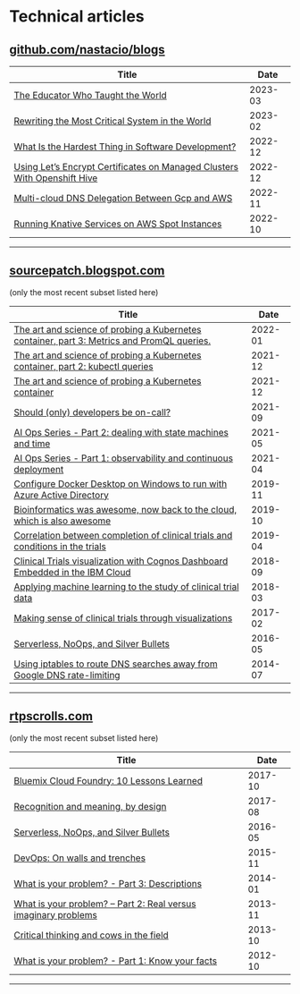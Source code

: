 # Technical articles

## [github.com/nastacio/blogs](https://github.com/nastacio/blogs)

| Title | Date  |
| - | - |
| [The Educator Who Taught the World](montessori/README.md) | 2023-03 |
| [Rewriting the Most Critical System in the World](rewriting-education/README.md) | 2023-02 |
| [What Is the Hardest Thing in Software Development?](naming-reality/README.md) | 2022-12 |
| [Using Let’s Encrypt Certificates on Managed Clusters With Openshift Hive](hive-trusted-api-endpoint/README.md) | 2022-12 |
| [Multi-cloud DNS Delegation Between Gcp and AWS](gcp-dns-aws-route53/README.md) | 2022-11 |
| [Running Knative Services on AWS Spot Instances](knative-interruptible/README.md) | 2022-10 |

---

## [sourcepatch.blogspot.com](https://sourcepatch.blogspot.com)

(only the most recent subset listed here)

| Title | Date |
| - | - |
| [The art and science of probing a Kubernetes container, part 3: Metrics and PromQL queries.](https://sourcepatch.blogspot.com/2022/01/kubernetes-probes-part-3-promql.html) | 2022-01 |
| [The art and science of probing a Kubernetes container, part 2: kubectl queries](https://sourcepatch.blogspot.com/2021/12/6-kubectl-queries-for-validating.html) | 2021-12 |
| [The art and science of probing a Kubernetes container](https://sourcepatch.blogspot.com/2021/12/the-art-and-science-of-probing.html) | 2021-12 |
| [Should (only) developers be on-call?](https://sourcepatch.blogspot.com/2021/09/asking-wrong-question-should-developers.html) | 2021-09 |
| [AI Ops Series - Part 2: dealing with state machines and time](https://sourcepatch.blogspot.com/2021/05/ai-ops-series-part-2-dealing-with-state.html) | 2021-05 |
| [AI Ops Series - Part 1: observability and continuous deployment](https://sourcepatch.blogspot.com/2021/04/ai-ops-series-part-1-observability-and.html) | 2021-04 |
| [Configure Docker Desktop on Windows to run with Azure Active Directory](https://sourcepatch.blogspot.com/2019/11/mounting-volumes-when-using-docker.html) | 2019-11 |
| [Bioinformatics was awesome, now back to the cloud, which is also awesome](https://sourcepatch.blogspot.com/2019/10/bioinformatics-was-awesome-now-back-to.html) | 2019-10 |
| [Correlation between completion of clinical trials and conditions in the trials](https://sourcepatch.blogspot.com/2019/04/correlation-between-completion-of.html) | 2019-04 |
| [Clinical Trials visualization with Cognos Dashboard Embedded in the IBM Cloud](https://sourcepatch.blogspot.com/2018/09/clinical-trials-visualization-with.html) | 2018-09 |
| [Applying machine learning to the study of clinical trial data](https://sourcepatch.blogspot.com/2018/03/applying-machine-learning-on-study-of.html) | 2018-03 |
| [Making sense of clinical trials through visualizations](https://sourcepatch.blogspot.com/2017/02/making-sense-of-clinical-trials-through.html) | 2017-02 |
| [Serverless, NoOps, and Silver Bullets](https://sourcepatch.blogspot.com/2016/05/serverless-no-ops-and-silver-bullets.html) | 2016-05 |
| [Using iptables to route DNS searches away from Google DNS rate-limiting](https://sourcepatch.blogspot.com/2014/07/using-iptables-to-route-dns-searches.html) | 2014-07 |

---

## [rtpscrolls.com](https://rtpscrolls.com)

(only the most recent subset listed here)

| Title | Date |
| - | - |
| [Bluemix Cloud Foundry: 10 Lessons Learned](http://www.rtpscrolls.com/2017/10/bluemix-cloud-foundry-10-lessons-learned.html) | 2017-10 |
| [Recognition and meaning, by design](http://www.rtpscrolls.com/2017/08/engineered-recognition.html) | 2017-08 |
| [Serverless, NoOps, and Silver Bullets](http://www.rtpscrolls.com/2016/05/serverless-noops-and-silver-bullets.html) | 2016-05 |
| [DevOps: On walls and trenches](http://www.rtpscrolls.com/2015/11/devops-on-walls-and-trenches.html) | 2015-11 |
| [What is your problem? - Part 3: Descriptions](http://www.rtpscrolls.com/2014/01/what-is-your-problem-part-3.html) | 2014-01 |
| [What is your problem? – Part 2: Real versus imaginary problems](http://www.rtpscrolls.com/2013/11/what-is-your-problem-part-2.html) | 2013-11 |
| [Critical thinking and cows in the field](http://www.rtpscrolls.com/2013/10/critical-thinking-and-cows-in-field.html) | 2013-10 |
| [What is your problem? - Part 1: Know your facts](http://www.rtpscrolls.com/2012/10/what-is-your-problem-part-1-of-2.html) | 2012-10 |

---

